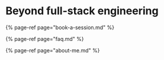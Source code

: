 # Beyond full-stack engineering

{% page-ref page="book-a-session.md" %}

{% page-ref page="faq.md" %}

{% page-ref page="about-me.md" %}



